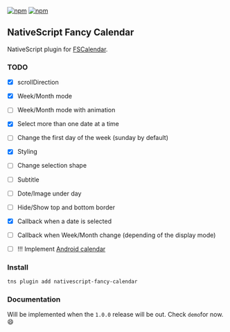 [![npm](https://img.shields.io/npm/v/nativescript-fancy-calendar.svg)](https://www.npmjs.com/package/nativescript-fancy-calendar)
[![npm](https://img.shields.io/npm/dt/nativescript-fancy-calendar.svg?label=npm%20downloads)](https://www.npmjs.com/package/nativescript-fancy-calendar)

## NativeScript Fancy Calendar

NativeScript plugin for [FSCalendar](https://github.com/WenchaoD/FSCalendar).

### TODO

- [x] scrollDirection
- [x] Week/Month mode
- [ ] Week/Month mode with animation
- [x] Select more than one date at a time
- [ ] Change the first day of the week (sunday by default)
- [x] Styling
- [ ] Change selection shape
- [ ] Subtitle
- [ ] Dote/Image under day
- [ ] Hide/Show top and bottom border
- [x] Callback when a date is selected
- [ ] Callback when Week/Month change (depending of the display mode)
- [ ] !!! Implement [Android calendar](https://github.com/SundeepK/CompactCalendarView)



### Install 

```bash
tns plugin add nativescript-fancy-calendar
```

### Documentation

Will be implemented when the `1.0.0` release will be out.
Check `demo`for now. :smile: